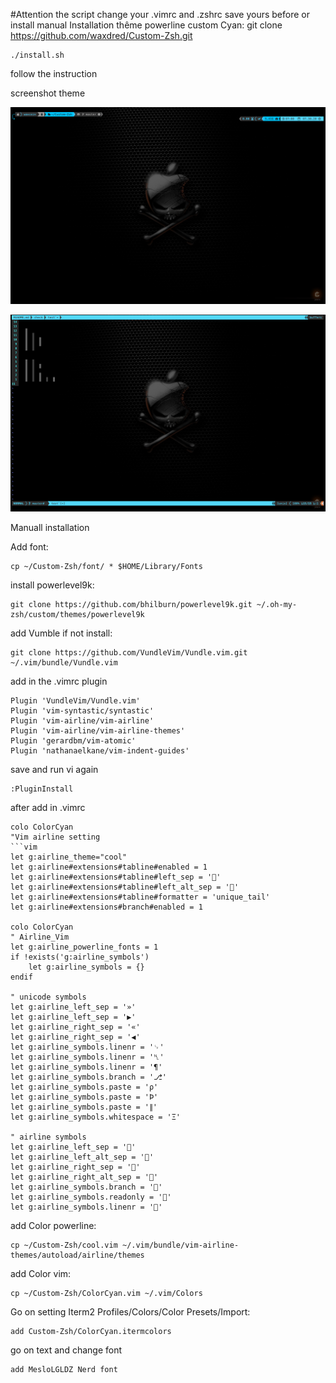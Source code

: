 
#Attention the script change your .vimrc and .zshrc save yours before or install manual 
Installation thême powerline custom Cyan:
git clone https://github.com/waxdred/Custom-Zsh.git

```vim
./install.sh
```

follow the instruction 

screenshot theme

![GitHub Logo](/logo/powerlineShell.png)

![GitHub Logo](/logo/powerlineVim.png)

Manuall installation

Add font:
```vim
cp ~/Custom-Zsh/font/ * $HOME/Library/Fonts 
```

install powerlevel9k: 
```vim
git clone https://github.com/bhilburn/powerlevel9k.git ~/.oh-my-zsh/custom/themes/powerlevel9k 
```

add Vumble if not install:
```vim
git clone https://github.com/VundleVim/Vundle.vim.git ~/.vim/bundle/Vundle.vim 
```

add in the .vimrc plugin
```vim
Plugin 'VundleVim/Vundle.vim' 
Plugin 'vim-syntastic/syntastic' 
Plugin 'vim-airline/vim-airline' 
Plugin 'vim-airline/vim-airline-themes' 
Plugin 'gerardbm/vim-atomic' 
Plugin 'nathanaelkane/vim-indent-guides' 
```

save and run vi again 
```vim
:PluginInstall 
```

after add in .vimrc
```vim
colo ColorCyan
"Vim airline setting
```vim
let g:airline_theme="cool" 
let g:airline#extensions#tabline#enabled = 1 
let g:airline#extensions#tabline#left_sep = '' 
let g:airline#extensions#tabline#left_alt_sep = '' 
let g:airline#extensions#tabline#formatter = 'unique_tail' 
let g:airline#extensions#branch#enabled = 1 

colo ColorCyan 
" Airline_Vim 
let g:airline_powerline_fonts = 1 
if !exists('g:airline_symbols') 
    let g:airline_symbols = {} 
endif 

" unicode symbols 
let g:airline_left_sep = '»' 
let g:airline_left_sep = '▶' 
let g:airline_right_sep = '«' 
let g:airline_right_sep = '◀' 
let g:airline_symbols.linenr = '␊' 
let g:airline_symbols.linenr = '␤' 
let g:airline_symbols.linenr = '¶' 
let g:airline_symbols.branch = '⎇' 
let g:airline_symbols.paste = 'ρ' 
let g:airline_symbols.paste = 'Þ' 
let g:airline_symbols.paste = '∥' 
let g:airline_symbols.whitespace = 'Ξ' 

" airline symbols 
let g:airline_left_sep = '' 
let g:airline_left_alt_sep = '' 
let g:airline_right_sep = '' 
let g:airline_right_alt_sep = '' 
let g:airline_symbols.branch = '' 
let g:airline_symbols.readonly = '' 
let g:airline_symbols.linenr = '' 
``` 
add Color powerline: 
```vim 
cp ~/Custom-Zsh/cool.vim ~/.vim/bundle/vim-airline-themes/autoload/airline/themes 
``` 
add Color vim: 
```vim 
cp ~/Custom-Zsh/ColorCyan.vim ~/.vim/Colors 
``` 
Go on setting Iterm2 Profiles/Colors/Color Presets/Import: 
```vim 
add Custom-Zsh/ColorCyan.itermcolors 
``` 
go on text and change font 
```vim 
add MesloLGLDZ Nerd font 
``` 

